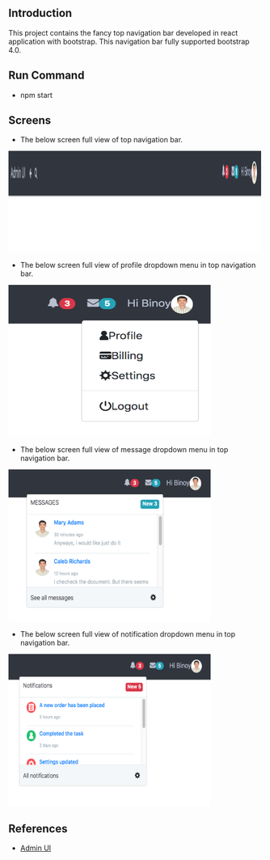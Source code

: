 ## Introduction
This project contains the fancy top navigation bar developed in react application with bootstrap. This navigation bar fully supported bootstrap 4.0.
## Run Command

* npm start

## Screens
* The below screen full view of top navigation bar.
<img src="docs/images/img-main.png" width="500" height="200">

* The below screen full view of profile dropdown menu in top navigation bar.
<img src="docs/images/img-profile.png" width="400" height="300">

* The below screen full view of message dropdown menu in top navigation bar.
<img src="docs/images/img-message.png" width="400" height="300">

* The below screen full view of notification dropdown menu in top navigation bar.
<img src="docs/images/img-notification.png" width="400" height="300">

## References
* [Admin UI](https://getbootstrapadmin.com/remark/iconbar/pages/email-articles.html)
